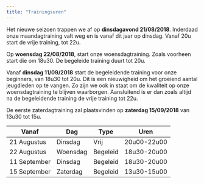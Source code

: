 ```yaml
---
title: "Trainingsuren"
---
```

Het nieuwe seizoen trappen we af op **dinsdagavond 21/08/2018**.
Inderdaad onze maandagtraining valt weg en is vanaf dit jaar
op dinsdag. Vanaf 20u start de vrije training, tot 22u.

Op **woensdag 22/08/2018**, start onze woensdagtraining. Zoals
voorheen start die om 18u30. De begeleide training duurt tot 20u.

Vanaf **dinsdag 11/09/2018** start de begeleidende training voor
onze beginners, van 18u30 tot 20u. Dit is een nieuwigheid om het
groeiend aantal jeugdleden op te vangen. Zo zijn we ook in
staat om de kwaliteit op onze woensdagtraining te blijven
waarborgen. Aansluitend is er dan zoals altijd na de
begeleidende training de vrije training tot 22u.

De eerste zaterdagtraining zal plaatsvinden op **zaterdag
15/09/2018** van 13u30 tot 15u.

| Vanaf | Dag |Type | Uren|
|-------|-----|----|-----|
|21 Augustus|Dinsdag|Vrij|20u00-22u00|
|22 Augustus|Woensdag|Begeleid|18u30-20u00|
|11 September|Dinsdag|Begeleid|18u30-20u00|
|15 September|Zaterdag|Begeleid|13u30-15u00
